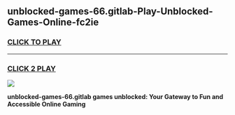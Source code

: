
## unblocked-games-66.gitlab-Play-Unblocked-Games-Online-fc2ie
<h3>
<a href="https://premium76.site?title=unblocked-games-66.gitlab&ref=25A">CLICK TO PLAY</a></h3>
<hr>

<h3>
<a href="https://premium76.site?title=unblocked-games-66.gitlab&ref=25A">CLICK 2 PLAY</a>
  
</h3>

<a href="https://premium76.site?title=unblocked-games-66.gitlab&ref=25A"><img src="https://clearcache.store/games.png"></a>


**unblocked-games-66.gitlab games unblocked: Your Gateway to Fun and Accessible Online Gaming**
